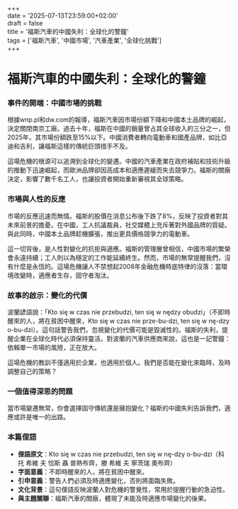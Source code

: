 +++  
date = '2025-07-13T23:59:00+02:00'  
draft = false  
title = '福斯汽車的中國失利：全球化的警鐘'  
tags = ['福斯汽車', '中國市場', '汽車產業', '全球化挑戰']  
+++

# 福斯汽車的中國失利：全球化的警鐘


### 事件的開端：中國市場的挑戰

根據wnp.pl和dw.com的報導，福斯汽車因市場份額下降和中國本土品牌的崛起，決定關閉南京工廠。過去十年，福斯在中國的銷量曾占其全球收入的三分之一，但2025年，其市場份額跌至15%以下。中國消費者轉向電動車和國產品牌，如比亞迪和吉利，讓福斯這樣的傳統巨頭措手不及。

這場危機的根源可以追溯到全球化的變遷。中國的汽車產業在政府補貼和技術升級的推動下迅速崛起，而歐洲品牌卻因高成本和適應遲緩而失去競爭力。福斯的關廠決定，影響了數千名工人，也讓投資者開始重新審視其全球策略。

### 市場與人性的反應

市場的反應迅速而無情。福斯的股價在消息公布後下跌了8%，反映了投資者對其未來前景的擔憂。在中國，工人抗議裁員，社交媒體上充斥著對外國品牌的質疑。與此同時，中國本土品牌趁機擴張，推出更具價格競爭力的電動車。

這一切背後，是人性對變化的抗拒與適應。福斯的管理層曾相信，中國市場的繁榮會永遠持續；工人則以為穩定的工作能延續終生。然而，市場的無常提醒我們，沒有什麼是永恆的。這場危機讓人不禁想起2008年金融危機時底特律的沒落：當環境改變時，適應者生存，固守者淘汰。

### 故事的啟示：變化的代價

波蘭諺語說：「Kto się w czas nie przebudzi, ten się w nędzy obudzi」（不即時醒來的人，將在貧困中醒來，Kto się w czas nie prze-bu-dzi, ten się w nę-dzy o-bu-dzi）。這句話警告我們，忽視變化的代價可能是毀滅性的。福斯的失利，提醒企業在全球化時代必須保持靈活。對波蘭的汽車供應商來說，這也是一記警鐘：依賴單一市場的風險，正在放大。

這場危機的教訓不僅適用於企業，也適用於個人。我們是否能在變化來臨時，及時調整自己的策略？

### 一個值得深思的問題

當市場變遷無常，你會選擇固守傳統還是擁抱變化？福斯的中國失利告訴我們，適應或許是唯一的出路。

### 本篇俚語

- **俚語原文**：Kto się w czas nie przebudzi, ten się w nę-dzy o-bu-dzi（科托 希維 夫 恰斯 聶 普熱布齊，滕 希維 夫 寧茨瑞 奧布齊）  
- **字面意義**：不即時醒來的人，將在貧困中醒來。  
- **引申意義**：警告人們必須及時適應變化，否則將面臨失敗。  
- **文化背景**：這句俚語反映波蘭人對危機的警覺性，常用於提醒行動的急迫性。  
- **與主題關聯**：福斯汽車的關廠，體現了未能及時適應市場變化的後果。
